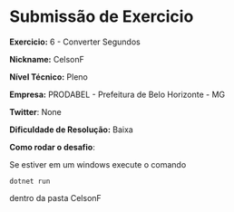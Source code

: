 # Submissão de Exercicio

**Exercicio:** 6 - Converter Segundos

**Nickname:** CelsonF

**Nível Técnico:** Pleno

**Empresa:** PRODABEL - Prefeitura de Belo Horizonte - MG

**Twitter**: None

**Dificuldade de Resolução:** Baixa

**Como rodar o desafio**:

Se estiver em um windows execute o comando

```path
dotnet run
```

dentro da pasta CelsonF
